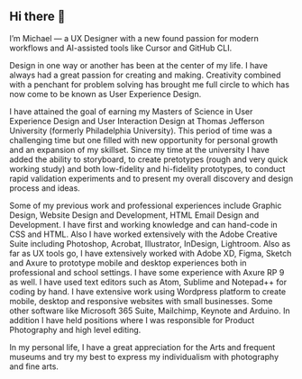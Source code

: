 ## Hi there 👋

I’m Michael — a UX Designer with a new found passion for modern workflows and AI-assisted tools like Cursor and GitHub CLI.

Design in one way or another has been at the center of my life. I have always had a great passion for creating and making. Creativity combined with a penchant for problem solving has brought me full circle to which has now come to be known as User Experience Design.

I have attained the goal of earning my Masters of Science in User Experience Design and User Interaction Design at Thomas Jefferson University (formerly Philadelphia University). This period of time was a challenging time but one filled with new opportunity for personal growth and an expansion of my skillset. Since my time at the university I have added the ability to storyboard, to create pretotypes (rough and very quick working study) and both low-fidelity and hi-fidelity prototypes, to conduct rapid validation experiments and to present my overall discovery and design process and ideas.

Some of my previous work and professional experiences include Graphic Design, Website Design and Development, HTML Email Design and Development. I have first and working knowledge and can hand-code in CSS and HTML. Also I have worked extensively with the Adobe Creative Suite including Photoshop, Acrobat, Illustrator, InDesign, Lightroom. Also as far as UX tools go, I have extensively worked with Adobe XD, Figma, Sketch and Axure to prototype mobile and desktop experiences both in professional and school settings. I have some experience with Axure RP 9 as well. I have used text editors such as Atom, Sublime and Notepad++ for coding by hand. I have extensive work using Wordpress platform to create mobile, desktop and responsive websites with small businesses. Some other software like Microsoft 365 Suite, Mailchimp, Keynote and Arduino. In addition I have held positions where I was responsible for Product Photography and high level editing.

In my personal life, I have a great appreciation for the Arts and frequent museums and try my best to express my individualism with photography and fine arts.

